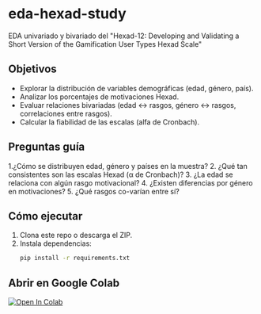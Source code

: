 # eda-hexad-study
EDA univariado y bivariado del "Hexad-12: Developing and Validating a Short Version of the Gamification User Types Hexad Scale"

## Objetivos
- Explorar la distribución de variables demográficas (edad, género, país).
- Analizar los porcentajes de motivaciones Hexad.
- Evaluar relaciones bivariadas (edad ↔ rasgos, género ↔ rasgos, correlaciones entre rasgos).
- Calcular la fiabilidad de las escalas (alfa de Cronbach).

## Preguntas guía
1.¿Cómo se distribuyen edad, género y países en la muestra?
2. ¿Qué tan consistentes son las escalas Hexad (α de Cronbach)?
3. ¿La edad se relaciona con algún rasgo motivacional?
4. ¿Existen diferencias por género en motivaciones?
5. ¿Qué rasgos co-varían entre sí?

## Cómo ejecutar
1. Clona este repo o descarga el ZIP.  
2. Instala dependencias:
   ```bash
   pip install -r requirements.txt

## Abrir en Google Colab

[![Open In Colab](https://colab.research.google.com/assets/colab-badge.svg)](
https://colab.research.google.com/github/JesusConnolly/eda-hexad-study2/blob/main/notebooks/EDA_HEXAD12.ipynb)
